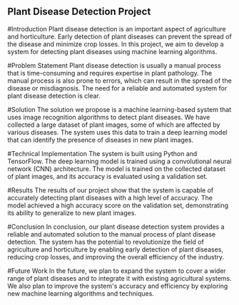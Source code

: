 ## Plant Disease Detection Project

#Introduction
Plant disease detection is an important aspect of agriculture and horticulture. Early detection of plant diseases can prevent the spread of the disease and minimize crop losses. In this project, we aim to develop a system for detecting plant diseases using machine learning algorithms.

#Problem Statement
Plant disease detection is usually a manual process that is time-consuming and requires expertise in plant pathology. The manual process is also prone to errors, which can result in the spread of the disease or misdiagnosis. The need for a reliable and automated system for plant disease detection is clear.

#Solution
The solution we propose is a machine learning-based system that uses image recognition algorithms to detect plant diseases. We have collected a large dataset of plant images, some of which are affected by various diseases. The system uses this data to train a deep learning model that can identify the presence of diseases in new plant images.

#Technical Implementation
The system is built using Python and TensorFlow. The deep learning model is trained using a convolutional neural network (CNN) architecture. The model is trained on the collected dataset of plant images, and its accuracy is evaluated using a validation set.

#Results
The results of our project show that the system is capable of accurately detecting plant diseases with a high level of accuracy. The model achieved a high accuracy score on the validation set, demonstrating its ability to generalize to new plant images.

#Conclusion
In conclusion, our plant disease detection system provides a reliable and automated solution to the manual process of plant disease detection. The system has the potential to revolutionize the field of agriculture and horticulture by enabling early detection of plant diseases, reducing crop losses, and improving the overall efficiency of the industry.

#Future Work
In the future, we plan to expand the system to cover a wider range of plant diseases and to integrate it with existing agricultural systems. We also plan to improve the system's accuracy and efficiency by exploring new machine learning algorithms and techniques.
